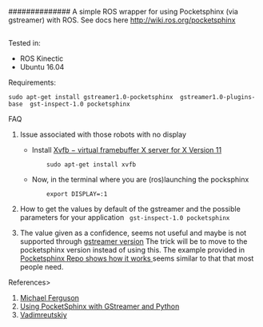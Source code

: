 
############## 
A simple ROS wrapper for using Pocketsphinx (via gstreamer) with ROS. See docs here http://wiki.ros.org/pocketsphinx
##




Tested in:
- ROS Kinectic 
- Ubuntu 16.04
 
 
Requirements:

```
sudo apt-get install gstreamer1.0-pocketsphinx  gstreamer1.0-plugins-base  gst-inspect-1.0 pocketsphinx
```

FAQ

1. Issue associated with those robots with no display
    * Install [Xvfb − virtual framebuffer X server for X Version 11](https://www.x.org/archive/X11R7.6/doc/man/man1/Xvfb.1.xhtml)
        
        ```
            sudo apt-get install xvfb
        ```   
        
    * Now, in the terminal where you are (ros)launching the pocksphinx
  
        ``` 
            export DISPLAY=:1        
        ```   
        

2. How to get the values by default of the gstreamer and the possible parameters for your application
        ``` 
            gst-inspect-1.0 pocketsphinx
        ``` 

3. The value given as a confidence, seems not useful and maybe is not supported through [gstreamer version](https://sourceforge.net/p/cmusphinx/discussion/help/thread/0197b952/?limit=25) 
The trick will be to move to the pocketsphinx version instead of using this.
The example provided in [Pocketsphinx Repo shows how it works ](https://github.com/cmusphinx/pocketsphinx/blob/master/swig/python/test/decoder_test.py) seems similar to that that most people need.

        
References>

1. [Michael Ferguson](https://github.com/mikeferguson/pocketsphinx)
2. [Using PocketSphinx with GStreamer and Python](http://cmusphinx.sourceforge.net/wiki/gstreamer)
3. [Vadimreutskiy](https://github.com/vadimreutskiy/pocketsphinx)
